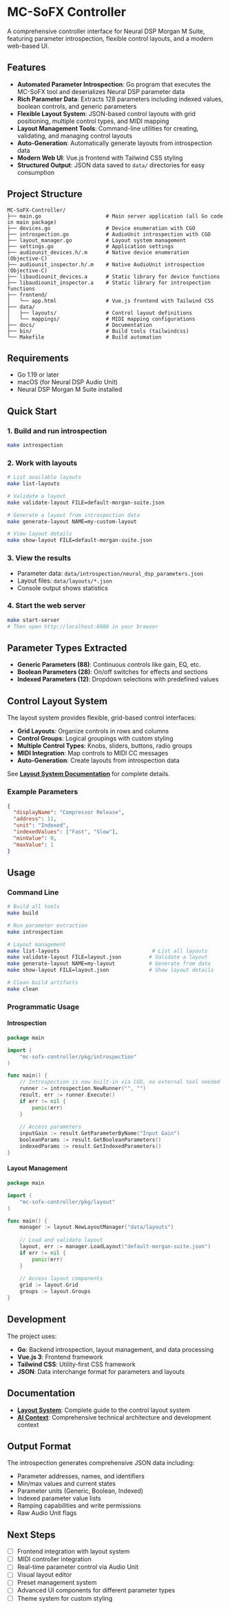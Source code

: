 # MC-SoFX Controller

A comprehensive controller interface for Neural DSP Morgan M Suite, featuring parameter introspection, flexible control layouts, and a modern web-based UI.

## Features

- **Automated Parameter Introspection**: Go program that executes the MC-SoFX tool and deserializes Neural DSP parameter data
- **Rich Parameter Data**: Extracts 128 parameters including indexed values, boolean controls, and generic parameters
- **Flexible Layout System**: JSON-based control layouts with grid positioning, multiple control types, and MIDI mapping
- **Layout Management Tools**: Command-line utilities for creating, validating, and managing control layouts
- **Auto-Generation**: Automatically generate layouts from introspection data
- **Modern Web UI**: Vue.js frontend with Tailwind CSS styling
- **Structured Output**: JSON data saved to `data/` directories for easy consumption

## Project Structure

```
MC-SoFX-Controller/
├── main.go                     # Main server application (all Go code in main package)
├── devices.go                  # Device enumeration with CGO
├── introspection.go            # AudioUnit introspection with CGO
├── layout_manager.go           # Layout system management
├── settings.go                 # Application settings
├── audiounit_devices.h/.m      # Native device enumeration (Objective-C)
├── audiounit_inspector.h/.m    # Native AudioUnit introspection (Objective-C)
├── libaudiounit_devices.a      # Static library for device functions
├── libaudiounit_inspector.a    # Static library for introspection functions
├── frontend/
│   └── app.html                # Vue.js frontend with Tailwind CSS
├── data/
│   ├── layouts/                # Control layout definitions 
│   └── mappings/               # MIDI mapping configurations
├── docs/                       # Documentation
├── bin/                        # Build tools (tailwindcss)
└── Makefile                    # Build automation
```

## Requirements

- Go 1.19 or later
- macOS (for Neural DSP Audio Unit)
- Neural DSP Morgan M Suite installed

## Quick Start

### 1. Build and run introspection
```bash
make introspection
```

### 2. Work with layouts
```bash
# List available layouts
make list-layouts

# Validate a layout
make validate-layout FILE=default-morgan-suite.json

# Generate a layout from introspection data
make generate-layout NAME=my-custom-layout

# View layout details
make show-layout FILE=default-morgan-suite.json
```

### 3. View the results
- Parameter data: `data/introspection/neural_dsp_parameters.json`
- Layout files: `data/layouts/*.json`
- Console output shows statistics

### 4. Start the web server
```bash
make start-server
# Then open http://localhost:8080 in your browser
```

## Parameter Types Extracted

- **Generic Parameters (88)**: Continuous controls like gain, EQ, etc.
- **Boolean Parameters (28)**: On/off switches for effects and sections  
- **Indexed Parameters (12)**: Dropdown selections with predefined values

## Control Layout System

The layout system provides flexible, grid-based control interfaces:

- **Grid Layouts**: Organize controls in rows and columns
- **Control Groups**: Logical groupings with custom styling
- **Multiple Control Types**: Knobs, sliders, buttons, radio groups
- **MIDI Integration**: Map controls to MIDI CC messages
- **Auto-Generation**: Create layouts from introspection data

See **[Layout System Documentation](docs/layouts.md)** for complete details.

### Example Parameters

```json
{
  "displayName": "Compressor Release",
  "address": 11,
  "unit": "Indexed",
  "indexedValues": ["Fast", "Slow"],
  "minValue": 0,
  "maxValue": 1
}
```

## Usage

### Command Line

```bash
# Build all tools
make build

# Run parameter extraction
make introspection

# Layout management
make list-layouts                              # List all layouts
make validate-layout FILE=layout.json         # Validate a layout
make generate-layout NAME=my-layout           # Generate from data
make show-layout FILE=layout.json             # Show layout details

# Clean build artifacts
make clean
```

### Programmatic Usage

#### Introspection
```go
package main

import (
    "mc-sofx-controller/pkg/introspection"
)

func main() {
    // Introspection is now built-in via CGO, no external tool needed
    runner := introspection.NewRunner("", "")
    result, err := runner.Execute()
    if err != nil {
        panic(err)
    }
    
    // Access parameters
    inputGain := result.GetParameterByName("Input Gain")
    booleanParams := result.GetBooleanParameters()
    indexedParams := result.GetIndexedParameters()
}
```

#### Layout Management
```go
package main

import (
    "mc-sofx-controller/pkg/layout"
)

func main() {
    manager := layout.NewLayoutManager("data/layouts")
    
    // Load and validate layout
    layout, err := manager.LoadLayout("default-morgan-suite.json")
    if err != nil {
        panic(err)
    }
    
    // Access layout components
    grid := layout.Grid
    groups := layout.Groups
}
```

## Development

The project uses:
- **Go**: Backend introspection, layout management, and data processing
- **Vue.js 3**: Frontend framework  
- **Tailwind CSS**: Utility-first CSS framework
- **JSON**: Data interchange format for parameters and layouts

## Documentation

- **[Layout System](docs/layouts.md)**: Complete guide to the control layout system
- **[AI Context](docs/ai-context.md)**: Comprehensive technical architecture and development context

## Output Format

The introspection generates comprehensive JSON data including:
- Parameter addresses, names, and identifiers
- Min/max values and current states
- Parameter units (Generic, Boolean, Indexed)
- Indexed parameter value lists
- Ramping capabilities and write permissions
- Raw Audio Unit flags

## Next Steps

- [ ] Frontend integration with layout system
- [ ] MIDI controller integration  
- [ ] Real-time parameter control via Audio Unit
- [ ] Visual layout editor
- [ ] Preset management system
- [ ] Advanced UI components for different parameter types
- [ ] Theme system for custom styling
